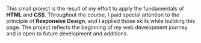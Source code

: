This small project is the result of my effort to apply the fundamentals of **HTML** and **CSS**.
Throughout the course, I paid special attention to the principle of **Responsive Design**, and I applied those skills while building this page.
The project reflects the beginning of my web development journey and is open to future development and additions.
